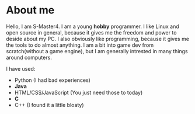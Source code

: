 # About me
Hello, I am S-Master4. I am a young **hobby** programmer. I like Linux and open source in general, because it gives me the freedom and power to deside about my PC. I also obviously like programming, because it gives me the tools to do almost anything. I am a bit into game dev from scratch(without a game engine), but I am generally intrested in many things around computers.

I have used:
+ Python (I had bad experiences)
+ **Java**
+ HTML/CSS/JavaScript (You just need those to today)
+ **C**
+ C++ (I found it a little bloaty)

